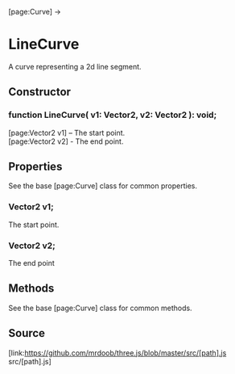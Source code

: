 [page:Curve] →

# LineCurve

A curve representing a 2d line segment.

## Constructor

###  function LineCurve( v1: Vector2, v2: Vector2 ): void;

[page:Vector2 v1] – The start point.  
[page:Vector2 v2] - The end point.

## Properties

See the base [page:Curve] class for common properties.

###  Vector2 v1;

The start point.

###  Vector2 v2;

The end point

## Methods

See the base [page:Curve] class for common methods.

## Source

[link:https://github.com/mrdoob/three.js/blob/master/src/[path].js
src/[path].js]

